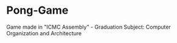 # Pong-Game
Game made in "ICMC Assembly" - Graduation Subject: Computer Organization and Architecture
